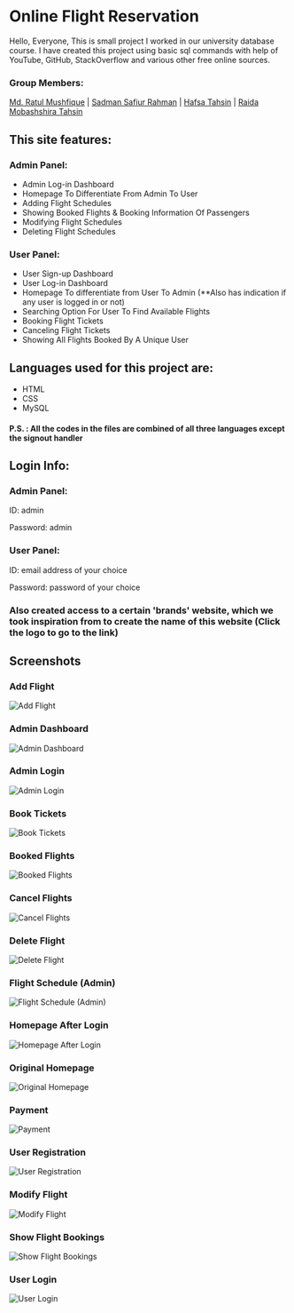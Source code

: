
# Online Flight Reservation 

Hello, Everyone, This is small project I worked in our university database course. I have created this project using basic sql commands with help of YouTube, GitHub, StackOverflow and various other free online sources.   

### Group Members:
[Md. Ratul Mushfique](https://www.facebook.com/ratul.mushfique/) | [Sadman Safiur Rahman](https://www.facebook.com/sadmansafiur.rahman) | [Hafsa Tahsin](https://www.facebook.com/hafsa.tahsin.5) | [Raida Mobashshira Tahsin](https://www.facebook.com/raida.mobashshira)

## This site features:
### Admin Panel:
* Admin Log-in Dashboard
* Homepage To Differentiate From Admin To User
* Adding Flight Schedules
* Showing Booked Flights & Booking Information Of Passengers
* Modifying Flight Schedules
* Deleting Flight Schedules

### User Panel:
* User Sign-up Dashboard
* User Log-in Dashboard
* Homepage To differentiate from User To Admin (**Also has indication if any user is logged in or not)
* Searching Option For User To Find Available Flights
* Booking Flight Tickets
* Canceling Flight Tickets
* Showing All Flights Booked By A Unique User

## Languages used for this project are:
* HTML
* CSS
* MySQL
#### P.S. : All the codes in the files are combined of all three languages except the signout handler

## Login Info:
### Admin Panel:
ID: admin

Password: admin

### User Panel:
ID: email address of your choice

Password: password of your choice

### Also created access to a certain 'brands' website, which we took inspiration from to create the name of this website (Click the logo to go to the link)

## Screenshots

### Add Flight
![Add Flight](SS/addFlight.png)

### Admin Dashboard
![Admin Dashboard](SS/admindashboard.png)

### Admin Login
![Admin Login](SS/adminLogin.png)

### Book Tickets
![Book Tickets](SS/book_tickets2.png)

### Booked Flights
![Booked Flights](SS/booked_flights.png)

### Cancel Flights
![Cancel Flights](SS/cancel_flights.png)

### Delete Flight
![Delete Flight](SS/delete_flight.png)

### Flight Schedule (Admin)
![Flight Schedule (Admin)](SS/flightScheduleAdmin.png)

### Homepage After Login
![Homepage After Login](SS/homepageAfterLogIN.png)

### Original Homepage
![Original Homepage](SS/og_homepage.png)

### Payment
![Payment](SS/payment.png)

### User Registration
![User Registration](SS/register.png)

### Modify Flight
![Modify Flight](SS/modifyFlight.png)

### Show Flight Bookings
![Show Flight Bookings](SS/showFLightBookings.png)

### User Login
![User Login](SS/user_login.png)
